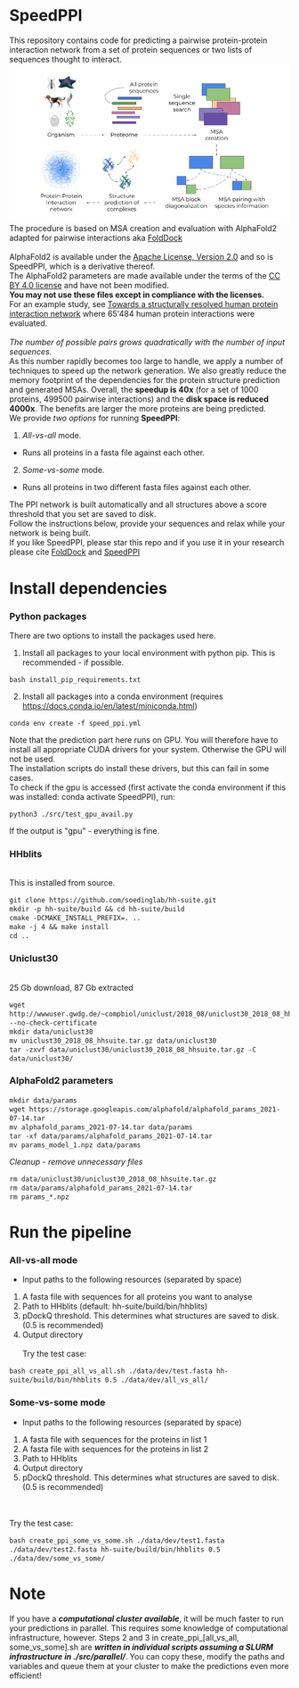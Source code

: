 # SpeedPPI

This repository contains code for predicting a pairwise protein-protein interaction network from a set of protein sequences or two lists of sequences thought to interact.
\
<img src="./procedure.jpg"/>
\
The procedure is based on MSA creation and evaluation with AlphaFold2 adapted for pairwise interactions aka [FoldDock](https://www.nature.com/articles/s41467-022-28865-w)
\
\
AlphaFold2 is available under the [Apache License, Version 2.0](http://www.apache.org/licenses/LICENSE-2.0) and so is SpeedPPI, which is a derivative thereof.  \
The AlphaFold2 parameters are made available under the terms of the [CC BY 4.0 license](https://creativecommons.org/licenses/by/4.0/legalcode) and have not been modified.
\
**You may not use these files except in compliance with the licenses.**
\
For an example study, see [Towards a structurally resolved human protein interaction network](https://www.nature.com/articles/s41594-022-00910-8) where 65'484 human protein interactions were evaluated.
\
\
*The number of possible pairs grows quadratically with the number of input sequences.* \
As this number rapidly becomes too large to handle, we apply a number of techniques to speed up the
network generation. We also greatly reduce the memory footprint of the dependencies for the protein structure prediction and generated MSAs. Overall, the **speedup is 40x** (for a set of 1000 proteins, 499500 pairwise interactions) and the **disk space is reduced 4000x**. The benefits are larger the more proteins are being predicted.
\
We provide *two options* for running **SpeedPPI**:
1. *All-vs-all* mode.
- Runs all proteins in a fasta file against each other.
2. *Some-vs-some* mode.
- Runs all proteins in two different fasta files against each other.

The PPI network is built automatically and all structures above a score threshold that you set are
saved to disk.
\
Follow the instructions below, provide your sequences and relax while your network is being built.
\
If you like SpeedPPI, please star this repo and if you use it in your research please cite [FoldDock](https://www.nature.com/articles/s41467-022-28865-w) and [SpeedPPI](link)


# Install dependencies

### Python packages

There are two options to install the packages used here.

1. Install all packages to your local environment with python pip.
This is recommended - if possible.
```
bash install_pip_requirements.txt
```
2. Install all packages into a conda environment (requires https://docs.conda.io/en/latest/miniconda.html)
```
conda env create -f speed_ppi.yml
```

Note that the prediction part here runs on GPU. You will therefore have to install all appropriate CUDA drivers for your system. Otherwise the GPU will not be used. \
The installation scripts do install these drivers, but this can fail in some cases. \
To check if the gpu is accessed (first activate the conda environment if this was installed: conda activate SpeedPPI), run:
```
python3 ./src/test_gpu_avail.py
```
If the output is "gpu" - everything is fine.

### HHblits
\
This is installed from source.
```
git clone https://github.com/soedinglab/hh-suite.git
mkdir -p hh-suite/build && cd hh-suite/build
cmake -DCMAKE_INSTALL_PREFIX=. ..
make -j 4 && make install
cd ..
```

### Uniclust30
\
25 Gb download, 87 Gb extracted
```
wget http://wwwuser.gwdg.de/~compbiol/uniclust/2018_08/uniclust30_2018_08_hhsuite.tar.gz --no-check-certificate
mkdir data/uniclust30
mv uniclust30_2018_08_hhsuite.tar.gz data/uniclust30
tar -zxvf data/uniclust30/uniclust30_2018_08_hhsuite.tar.gz -C data/uniclust30/
```

### AlphaFold2 parameters
```
mkdir data/params
wget https://storage.googleapis.com/alphafold/alphafold_params_2021-07-14.tar
mv alphafold_params_2021-07-14.tar data/params
tar -xf data/params/alphafold_params_2021-07-14.tar
mv params_model_1.npz data/params
```

*Cleanup - remove unnecessary files*
```
rm data/uniclust30/uniclust30_2018_08_hhsuite.tar.gz
rm data/params/alphafold_params_2021-07-14.tar
rm params_*.npz
```

# Run the pipeline

###  All-vs-all mode
- Input paths to the following resources (separated by space)
1. A fasta file with sequences for all proteins you want to analyse
2. Path to HHblits (default: hh-suite/build/bin/hhblits)
3. pDockQ threshold. This determines what structures are saved to disk. (0.5 is recommended)
4. Output directory
\
\
Try the test case:
```
bash create_ppi_all_vs_all.sh ./data/dev/test.fasta hh-suite/build/bin/hhblits 0.5 ./data/dev/all_vs_all/
```

###  Some-vs-some mode
- Input paths to the following resources (separated by space)
1. A fasta file with sequences for the proteins in list 1
2. A fasta file with sequences for the proteins in list 2
3. Path to HHblits
4. Output directory
5. pDockQ threshold. This determines what structures are saved to disk. (0.5 is recommended)

\
\
Try the test case:
```
bash create_ppi_some_vs_some.sh ./data/dev/test1.fasta ./data/dev/test2.fasta hh-suite/build/bin/hhblits 0.5 ./data/dev/some_vs_some/
```

# Note
If you have a ***computational cluster available***, it will be much faster to run your predictions in parallel. This requires some knowledge of computational infrastructure, however. Steps 2 and 3 in create_ppi_[all_vs_all, some_vs_some].sh are ***written in individual scripts assuming a SLURM infrastructure in ./src/parallel/***. You can copy these, modify the paths and variables and queue them at your cluster to make the predictions even more efficient!
